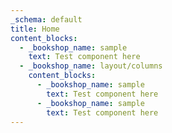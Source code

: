 ```yaml
---
_schema: default
title: Home
content_blocks:
  - _bookshop_name: sample
    text: Test component here
  - _bookshop_name: layout/columns
    content_blocks:
      - _bookshop_name: sample
        text: Test component here
      - _bookshop_name: sample
        text: Test component here
---
```

